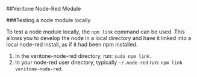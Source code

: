 ##Veritone Node-Red Module

###Testing a node module locally

To test a node module locally, the `npm link` command can be used. This allows you to develop the node in a local directory and have it linked into a local node-red install, as if it had been npm installed.

1. In the veritone-node-red directory, run: `sudo npm link`.
2. In your node-red user directory, typically `~/.node-red` run: `npm link veritone-node-red`.
